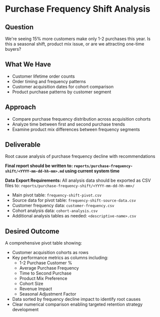 # Purchase Frequency Shift Analysis

## Question
We're seeing 15% more customers make only 1-2 purchases this year. Is this a seasonal shift, product mix issue, or are we attracting one-time buyers?

## What We Have
- Customer lifetime order counts
- Order timing and frequency patterns
- Customer acquisition dates for cohort comparison
- Product purchase patterns by customer segment

## Approach
- Compare purchase frequency distribution across acquisition cohorts
- Analyze time between first and second purchase trends
- Examine product mix differences between frequency segments

## Deliverable
Root cause analysis of purchase frequency decline with recommendations

**Final report should be written to: `reports/purchase-frequency-shift/<YYYY-mm-dd-hh-mm>.md` using current system time**

**Data Export Requirements:**
All analysis data should be exported as CSV files to: `reports/purchase-frequency-shift/<YYYY-mm-dd-hh-mm>/`
- Main pivot table: `frequency-shift-pivot.csv`
- Source data for pivot table: `frequency-shift-source-data.csv`
- Customer frequency data: `customer-frequency.csv`
- Cohort analysis data: `cohort-analysis.csv`
- Additional analysis tables as needed: `<descriptive-name>.csv`

## Desired Outcome
A comprehensive pivot table showing:
- Customer acquisition cohorts as rows
- Key performance metrics as columns including:
  - 1-2 Purchase Customer %
  - Average Purchase Frequency
  - Time to Second Purchase
  - Product Mix Preference
  - Cohort Size
  - Revenue Impact
  - Seasonal Adjustment Factor
- Data sorted by frequency decline impact to identify root causes
- Clear numerical comparison enabling targeted retention strategy development